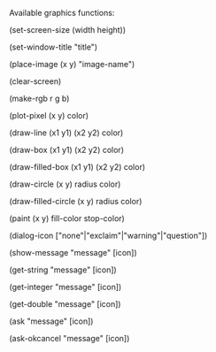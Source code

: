Available graphics functions:

(set-screen-size (width height))

(set-window-title "title")

(place-image (x y) "image-name")

(clear-screen)

(make-rgb r g b)

(plot-pixel (x y) color)

(draw-line (x1 y1) (x2 y2) color)

(draw-box (x1 y1) (x2 y2) color)

(draw-filled-box (x1 y1) (x2 y2) color)

(draw-circle (x y) radius color)

(draw-filled-circle (x y) radius color)

(paint (x y) fill-color stop-color)

(dialog-icon ["none"|"exclaim"|"warning"|"question"])

(show-message "message" [icon])

(get-string "message" [icon])

(get-integer "message" [icon])

(get-double "message" [icon])

(ask "message" [icon])

(ask-okcancel "message" [icon])
